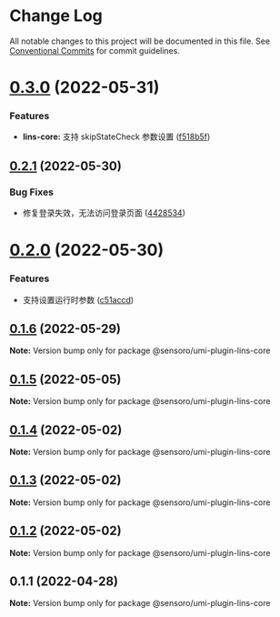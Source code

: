 # Change Log

All notable changes to this project will be documented in this file.
See [Conventional Commits](https://conventionalcommits.org) for commit guidelines.

# [0.3.0](https://github.com/SensoroFE/umi-plugins/compare/@sensoro/umi-plugin-lins-core@0.2.1...@sensoro/umi-plugin-lins-core@0.3.0) (2022-05-31)


### Features

* **lins-core:** 支持 skipStateCheck 参数设置 ([f518b5f](https://github.com/SensoroFE/umi-plugins/commit/f518b5f88d70eb3d581b1c5a3453ed29002b7b37))





## [0.2.1](https://github.com/SensoroFE/umi-plugins/compare/@sensoro/umi-plugin-lins-core@0.2.0...@sensoro/umi-plugin-lins-core@0.2.1) (2022-05-30)


### Bug Fixes

* 修复登录失效，无法访问登录页面 ([4428534](https://github.com/SensoroFE/umi-plugins/commit/44285340e92949cfba4533bb9616d51f52285540))





# [0.2.0](https://github.com/SensoroFE/umi-plugins/compare/@sensoro/umi-plugin-lins-core@0.1.6...@sensoro/umi-plugin-lins-core@0.2.0) (2022-05-30)


### Features

* 支持设置运行时参数 ([c51accd](https://github.com/SensoroFE/umi-plugins/commit/c51accd44ce51c62006808c7776e374f8401be0a))





## [0.1.6](https://github.com/SensoroFE/umi-plugins/compare/@sensoro/umi-plugin-lins-core@0.1.5...@sensoro/umi-plugin-lins-core@0.1.6) (2022-05-29)

**Note:** Version bump only for package @sensoro/umi-plugin-lins-core





## [0.1.5](https://github.com/SensoroFE/umi-plugins/compare/@sensoro/umi-plugin-lins-core@0.1.4...@sensoro/umi-plugin-lins-core@0.1.5) (2022-05-05)

**Note:** Version bump only for package @sensoro/umi-plugin-lins-core





## [0.1.4](https://github.com/SensoroFE/umi-plugins/compare/@sensoro/umi-plugin-lins-core@0.1.3...@sensoro/umi-plugin-lins-core@0.1.4) (2022-05-02)

**Note:** Version bump only for package @sensoro/umi-plugin-lins-core





## [0.1.3](https://github.com/SensoroFE/umi-plugins/compare/@sensoro/umi-plugin-lins-core@0.1.2...@sensoro/umi-plugin-lins-core@0.1.3) (2022-05-02)

**Note:** Version bump only for package @sensoro/umi-plugin-lins-core





## [0.1.2](https://github.com/SensoroFE/umi-plugins/compare/@sensoro/umi-plugin-lins-core@0.1.1...@sensoro/umi-plugin-lins-core@0.1.2) (2022-05-02)

**Note:** Version bump only for package @sensoro/umi-plugin-lins-core





## 0.1.1 (2022-04-28)

**Note:** Version bump only for package @sensoro/umi-plugin-lins-core
